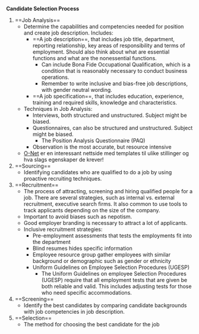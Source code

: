 **Candidate Selection Process**
1. ==Job Analysis==
	- Determine the capabilities and competencies needed for position and create job description. Includes:
		- ==A job description==, that includes job title, department, reporting relationship, key areas of responsibility and terms of employment. Should also think about what are essential functions and what are the nonessential functions. 
			- Can include Bona Fide Occupational Qualification, which is a condition that is reasonably necessary to conduct business operations. 
			- Remember to write inclusive and bias-free job descriptions, with gender neutral wording. 
		- ==A job specification==, that includes education, experience, training and required skills, knowledge and characteristics. 
	- Techniques in Job Analysis:
		- Interviews, both structured and unstructured. Subject might be biased.
		- Questionnaires, can also be structured and unstructured. Subject might be biased.
			- The Position Analysis Questionnaire (PAQ)
		- Observation is the most accurate, but resource intensive
	- [O-Net](https://www.onetonline.org/find/quick?s=job+description+samples) er en interessant nettside med templates til ulike stillinger og hva slags egenskaper de krever!
1. ==Sourcing==
	- Identifying candidates who are qualified to do a job by using proactive recruiting techniques. 
2. ==Recruitment==
	- The process of attracting, screening and hiring qualified people for a job. There are several strategies, such as internal vs. external recruitment, executive search firms. It also common to use tools to track applicants depending on the size of the company. 
	- Important to avoid biases such as nepotism. 
	- Good employer branding is necessary to attract a lot of applicants. 
	- Inclusive recruitment strategies:
		- Pre-employment assessments that tests the employments fit into the department
		- Blind resumes hides specific information 
		- Employee resource group gather employees with similar background or demographic such as gender or ethnicity
		- Uniform Guidelines on Employee Selection Procedures (UGESP)
			- The Uniform Guidelines on employee Selection Procedures (UGESP) require that all employment tests that are given be both reliable and valid. This includes adjusting tests for those who need specific accommodations.
1. ==Screening==
	- Identify the best candidates by comparing candidate backgrounds with job competencies in job description.
2. ==Selection==
	- The method for choosing the best candidate for the job